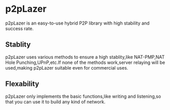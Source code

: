 p2pLazer
========

p2pLazer is an easy-to-use hybrid P2P library with high stability and success rate.

## Stablity
p2pLazer uses various methods to ensure a high stablity,like NAT-PMP,NAT Hole Punching,UPnP,etc.If none of the methods work,server relaying will be used,making p2pLazer suitable even for commercial uses.

## Flexability
p2pLazer only implements the basic functions,like writing and listening,so that you can use it to build any kind of network.
